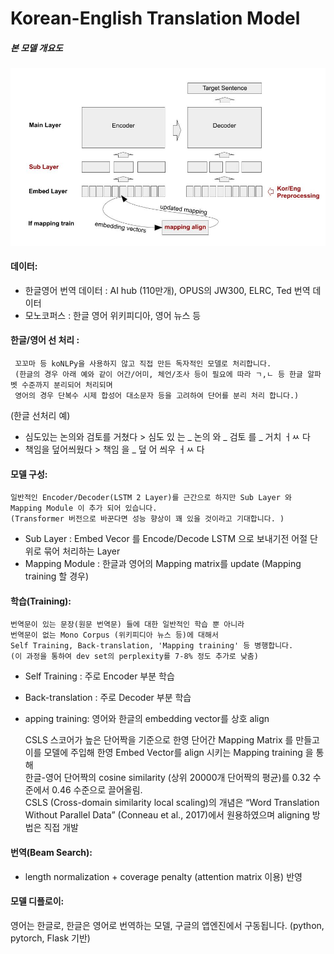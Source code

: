 # Korean-English Translation Model

##### 본 모델 개요도 

<img src="/images/KE_NMT.jpg" width="700px" title="본 모델 개요도" alt="KE_NMT"></img><br/>



#### 데이터: 
- 한글영어 번역 데이터 :  AI hub (110만개), OPUS의 JW300, ELRC, Ted 번역 데이터
- 모노코퍼스 : 한글 영어 위키피디아, 영어 뉴스 등 

#### 한글/영어 선 처리  :      
     꼬꼬마 등 koNLPy을 사용하지 않고 직접 만든 독자적인 모델로 처리합니다.      
     (한글의 경우 아래 예와 같이 어간/어미, 체언/조사 등이 필요에 따라 ㄱ,ㄴ 등 한글 알파벳 수준까지 분리되어 처리되며      
     영어의 경우 단복수 시제 합성어 대소문자 등을 고려하여 단어를 분리 처리 합니다.)

(한글 선처리 예)
- 심도있는 논의와 검토를 거쳤다 > 심도 있 는 _ 논의 와  _ 검토 를 _ 거치 ㅓㅆ 다 
- 책임을 덮어씌웠다                    > 책임 을 _ 덮 어 씌우 ㅓㅆ 다 
                   
#### 모델 구성: 
    일반적인 Encoder/Decoder(LSTM 2 Layer)를 근간으로 하지만 Sub Layer 와 Mapping Module 이 추가 되어 있습니다. 
    (Transformer 버전으로 바꾼다면 성능 향상이 꽤 있을 것이라고 기대합니다. )

- Sub Layer : Embed Vecor 를 Encode/Decode LSTM 으로 보내기전 어절 단위로 묶어 처리하는 Layer
- Mapping Module : 한글과 영어의 Mapping matrix를 update (Mapping training 할 경우)

#### 학습(Training):
    번역문이 있는 문장(원문 번역문) 들에 대한 일반적인 학습 뿐 아니라     
    번역문이 없는 Mono Corpus (위키피디아 뉴스 등)에 대해서     
    Self Training, Back-translation, 'Mapping training' 등 병행합니다.      
    (이 과정을 통하여 dev set의 perplexity를 7-8% 정도 추가로 낮춤)   

- Self Training : 주로 Encoder 부분 학습 
- Back-translation : 주로 Decoder 부분 학습
- apping training: 영어와 한글의 embedding vector를 상호 align

  CSLS 스코어가 높은 단어짝을 기준으로 한영 단어간 Mapping Matrix 를 만들고     
  이를 모델에 주입해 한영 Embed Vector를 align 시키는 Mapping  training 을 통해      
  한글-영어 단어짝의 cosine similarity (상위 20000개 단어짝의 평균)를 0.32 수준에서 0.46 수준으로 끌어올림.     
  CSLS (Cross-domain similarity local scaling)의 개념은 “Word Translation Without Parallel Data” (Conneau et al., 2017)에서 원용하였으며 aligning 방법은 직접 개발

#### 번역(Beam Search):  
- length normalization + coverage penalty (attention matrix 이용) 반영 

#### 모델 디플로이: 
영어는 한글로,  한글은 영어로 번역하는 모델,  구글의 앱엔진에서 구동됩니다. 
(python, pytorch, Flask 기반)


